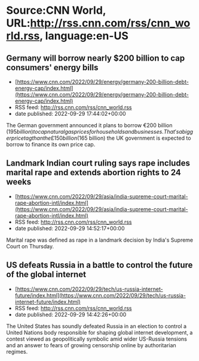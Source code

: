 # Source:CNN World, URL:http://rss.cnn.com/rss/cnn_world.rss, language:en-US

## Germany will borrow nearly $200 billion to cap consumers' energy bills
 - [https://www.cnn.com/2022/09/29/energy/germany-200-billion-debt-energy-cap/index.html](https://www.cnn.com/2022/09/29/energy/germany-200-billion-debt-energy-cap/index.html)
 - RSS feed: http://rss.cnn.com/rss/cnn_world.rss
 - date published: 2022-09-29 17:44:02+00:00

The German government announced it plans to borrow €200 billion ($195 billion) to cap natural gas prices for households and businesses. That's a bigger price tag than the £150 billion ($165 billion) the UK government is expected to borrow to finance its own price cap.

## Landmark Indian court ruling says rape includes marital rape and extends abortion rights to 24 weeks
 - [https://www.cnn.com/2022/09/29/asia/india-supreme-court-marital-rape-abortion-intl/index.html](https://www.cnn.com/2022/09/29/asia/india-supreme-court-marital-rape-abortion-intl/index.html)
 - RSS feed: http://rss.cnn.com/rss/cnn_world.rss
 - date published: 2022-09-29 14:52:17+00:00

Marital rape was defined as rape in a landmark decision by India's Supreme Court on Thursday.

## US defeats Russia in a battle to control the future of the global internet
 - [https://www.cnn.com/2022/09/29/tech/us-russia-internet-future/index.html](https://www.cnn.com/2022/09/29/tech/us-russia-internet-future/index.html)
 - RSS feed: http://rss.cnn.com/rss/cnn_world.rss
 - date published: 2022-09-29 14:42:26+00:00

The United States has soundly defeated Russia in an election to control a United Nations body responsible for shaping global internet development, a contest viewed as geopolitically symbolic amid wider US-Russia tensions and an answer to fears of growing censorship online by authoritarian regimes.

